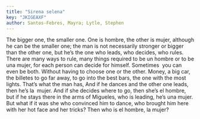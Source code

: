 ```yaml
---
title: "Sirena selena"
key: "JKIGEAXF"
author: Santos-Febres, Mayra; Lytle, Stephen
---
```

<div data-schema-version="8"><p>The bigger one, the smaller one. One is hombre, the other is mujer, although he can be the smaller one; the man is not necessarily stronger or bigger than the other one, but he’s the one who leads, who decides, who rules. There are many ways to rule, many things required to be un hombre or to be una mujer, for each person can decide for himself. Sometimes &nbsp;you can even be both. Without having to choose one or the other. Money, a big car, the billetes to go far away, to go into the best bars, the one with the most lights. That’s what the man has, And if he dances and the other one leads, then he’s la &nbsp;mujer. And if she decides where to go, then she’s el hombre, but if he stays there in the arms of Migueles, who is leading, he’s una mujer. But what if it was she who convinced him to dance, who brought him here with her hot face and her tricks? Then who is el hombre, la mujer?</p> </div>